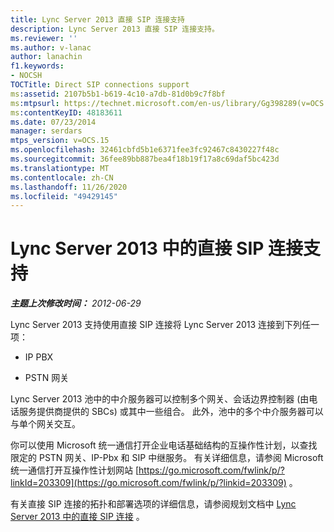```yaml
---
title: Lync Server 2013 直接 SIP 连接支持
description: Lync Server 2013 直接 SIP 连接支持。
ms.reviewer: ''
ms.author: v-lanac
author: lanachin
f1.keywords:
- NOCSH
TOCTitle: Direct SIP connections support
ms:assetid: 2107b5b1-b619-4c10-a7db-81d0b9c7f8bf
ms:mtpsurl: https://technet.microsoft.com/en-us/library/Gg398289(v=OCS.15)
ms:contentKeyID: 48183611
ms.date: 07/23/2014
manager: serdars
mtps_version: v=OCS.15
ms.openlocfilehash: 32461cbfd5b1e6371fee3fc92467c8430227f48c
ms.sourcegitcommit: 36fee89bb887bea4f18b19f17a8c69daf5bc423d
ms.translationtype: MT
ms.contentlocale: zh-CN
ms.lasthandoff: 11/26/2020
ms.locfileid: "49429145"
---
```

# <a name="direct-sip-connections-support-in-lync-server-2013"></a>Lync Server 2013 中的直接 SIP 连接支持

<div data-xmlns="http://www.w3.org/1999/xhtml">

<div class="topic" data-xmlns="http://www.w3.org/1999/xhtml" data-msxsl="urn:schemas-microsoft-com:xslt" data-cs="https://msdn.microsoft.com/">

<div data-asp="https://msdn2.microsoft.com/asp">



</div>

<div id="mainSection">

<div id="mainBody">

<span> </span>

_**主题上次修改时间：** 2012-06-29_

Lync Server 2013 支持使用直接 SIP 连接将 Lync Server 2013 连接到下列任一项：

  - IP PBX

  - PSTN 网关

Lync Server 2013 池中的中介服务器可以控制多个网关、会话边界控制器 (由电话服务提供商提供的 SBCs) 或其中一些组合。 此外，池中的多个中介服务器可以与单个网关交互。

你可以使用 Microsoft 统一通信打开企业电话基础结构的互操作性计划，以查找限定的 PSTN 网关、IP-Pbx 和 SIP 中继服务。 有关详细信息，请参阅 Microsoft 统一通信打开互操作性计划网站 [https://go.microsoft.com/fwlink/p/?linkId=203309](https://go.microsoft.com/fwlink/p/?linkid=203309) 。

有关直接 SIP 连接的拓扑和部署选项的详细信息，请参阅规划文档中 [Lync Server 2013 中的直接 SIP 连接](lync-server-2013-direct-sip-connections.md) 。

</div>

<span> </span>

</div>

</div>

</div>

